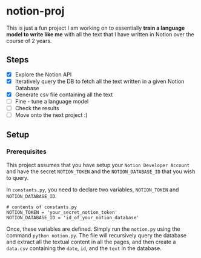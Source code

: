 # notion-proj

This is just a fun project I am working on to essentially **train a language model to write like me** with all the text that I have written in Notion over the course of 2 years.

## Steps
* [x] Explore the Notion API
* [x] Iteratively query the DB to fetch all the text written in a given Notion Database
* [x] Generate csv file containing all the text
* [ ] Fine - tune a language model
* [ ] Check the results
* [ ] Move onto the next project :)

## Setup
### Prerequisites
This project assumes that you have setup your `Notion Developer Account` and have the secret `NOTION_TOKEN` and the `NOTION_DATABASE_ID` that you wish to query.

In `constants.py`, you need to declare two variables, `NOTION_TOKEN` and `NOTION_DATABASE_ID`.
```
# contents of constants.py
NOTION_TOKEN = 'your_secret_notion_token'
NOTION_DATABASE_ID = 'id_of_your_notion_database'
```

Once, these variables are defined. Simply run the `notion.py` using the command `python notion.py`. The file will recursively query the database and extract all the textual content in all the pages, and then create a `data.csv` containing the `date`, `id`, and the `text` in the database.